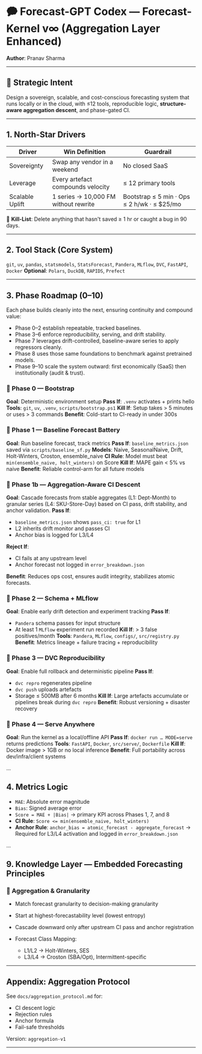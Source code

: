 # 🗭 Forecast-GPT Codex — Forecast-Kernel v∞ (Aggregation Layer Enhanced)

**Author**: Pranav Sharma

---

## 🌌 Strategic Intent

Design a sovereign, scalable, and cost-conscious forecasting system that runs locally or in the cloud, with ≤12 tools, reproducible logic, **structure-aware aggregation descent**, and phase-gated CI.

---

## 1. North-Star Drivers

| Driver          | Win Definition                       | Guardrail                                    |
| --------------- | ------------------------------------ | -------------------------------------------- |
| Sovereignty     | Swap any vendor in a weekend         | No closed SaaS                               |
| Leverage        | Every artefact compounds velocity    | ≤ 12 primary tools                           |
| Scalable Uplift | 1 series → 10,000 FM without rewrite | Bootstrap ≤ 5 min · Ops ≤ 2 h/wk · ≤ \$25/mo |

🧹 **Kill-List**: Delete anything that hasn't saved ≥ 1 hr or caught a bug in 90 days.

---

## 2. Tool Stack (Core System)

`git`, `uv`, `pandas`, `statsmodels`, `StatsForecast`, `Pandera`, `MLflow`, `DVC`, `FastAPI`, `Docker`
**Optional**: `Polars`, `DuckDB`, `RAPIDS`, `Prefect`

---

## 3. Phase Roadmap (0–10)

Each phase builds cleanly into the next, ensuring continuity and compound value:

* Phase 0–2 establish repeatable, tracked baselines.
* Phase 3–6 enforce reproducibility, serving, and drift stability.
* Phase 7 leverages drift-controlled, baseline-aware series to apply regressors cleanly.
* Phase 8 uses those same foundations to benchmark against pretrained models.
* Phase 9–10 scale the system outward: first economically (SaaS) then institutionally (audit & trust).

### 🔹 Phase 0 — Bootstrap

**Goal**: Deterministic environment setup
**Pass If**: `.venv` activates + prints hello
**Tools**: `git`, `uv`, `.venv`, `scripts/bootstrap.ps1`
**Kill If**: Setup takes > 5 minutes or uses > 3 commands
**Benefit**: Cold-start to CI-ready in under 300s

### 🔹 Phase 1 — Baseline Forecast Battery

**Goal**: Run baseline forecast, track metrics
**Pass If**: `baseline_metrics.json` saved via `scripts/baseline_sf.py`
**Models**: Naive, SeasonalNaive, Drift, Holt-Winters, Croston, ensemble\_naive
**CI Rule**: Model must beat `min(ensemble_naive, holt_winters)` on Score
**Kill If**: MAPE gain < 5% vs naive
**Benefit**: Reliable control-arm for all future models

### 🔹 Phase 1b — Aggregation-Aware CI Descent

**Goal**: Cascade forecasts from stable aggregates (L1: Dept-Month) to granular series (L4: SKU-Store-Day) based on CI pass, drift stability, and anchor validation.
**Pass If**:

* `baseline_metrics.json` shows `pass_ci: true` for L1
* L2 inherits drift monitor and passes CI
* Anchor bias is logged for L3/L4

**Reject If**:

* CI fails at any upstream level
* Anchor forecast not logged in `error_breakdown.json`

**Benefit**: Reduces ops cost, ensures audit integrity, stabilizes atomic forecasts.

### 🔹 Phase 2 — Schema + MLflow

**Goal**: Enable early drift detection and experiment tracking
**Pass If**:

* `Pandera` schema passes for input structure
* At least 1 `MLflow` experiment run recorded
  **Kill If**: > 3 false positives/month
  **Tools**: `Pandera`, `MLflow`, `configs/`, `src/registry.py`
  **Benefit**: Metrics lineage + failure tracing + reproducibility

### 🔹 Phase 3 — DVC Reproducibility

**Goal**: Enable full rollback and deterministic pipeline
**Pass If**:

* `dvc repro` regenerates pipeline
* `dvc push` uploads artefacts
* Storage ≤ 500MB after 6 months
  **Kill If**: Large artefacts accumulate or pipelines break during `dvc repro`
  **Benefit**: Robust versioning + disaster recovery

### 🔹 Phase 4 — Serve Anywhere

**Goal**: Run the kernel as a local/offline API
**Pass If**: `docker run … MODE=serve` returns predictions
**Tools**: `FastAPI`, `Docker`, `src/serve/`, `Dockerfile`
**Kill If**: Docker image > 1GB or no local inference
**Benefit**: Full portability across dev/infra/client systems

...

## 4. Metrics Logic

* `MAE`: Absolute error magnitude
* `Bias`: Signed average error
* `Score = MAE + |Bias|` → primary KPI across Phases 1, 7, and 8
* **CI Rule**: `Score <= min(ensemble_naive, holt_winters)`
* **Anchor Rule**: `anchor_bias = atomic_forecast - aggregate_forecast` → Required for L3/L4 activation and logged in `error_breakdown.json`

...

## 9. Knowledge Layer — Embedded Forecasting Principles

### 📌 Aggregation & Granularity

* Match forecast granularity to decision-making granularity
* Start at highest-forecastability level (lowest entropy)
* Cascade downward only after upstream CI pass and anchor registration
* Forecast Class Mapping:

  * L1/L2 → Holt-Winters, SES
  * L3/L4 → Croston (SBA/Opt), Intermittent-specific

---

## Appendix: Aggregation Protocol

See `docs/aggregation_protocol.md` for:

* CI descent logic
* Rejection rules
* Anchor formula
* Fail-safe thresholds

Version: `aggregation-v1`

---
